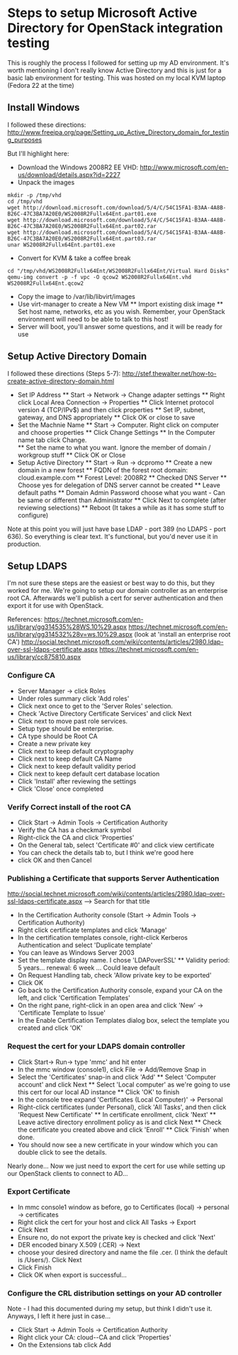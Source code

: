 # Steps to setup Microsoft Active Directory for OpenStack integration testing

This is roughly the process I followed for setting up my AD environment.  It's worth mentioning I don't really know Active Directory and this is just for a basic lab environment for testing.  This was hosted on my local KVM laptop (Fedora 22 at the time)

## Install Windows 
I followed these directions:
http://www.freeipa.org/page/Setting_up_Active_Directory_domain_for_testing_purposes

But I'll highlight here: 
* Download the Windows 2008R2 EE VHD: http://www.microsoft.com/en-us/download/details.aspx?id=2227
* Unpack the images
```
mkdir -p /tmp/vhd
cd /tmp/vhd
wget http://download.microsoft.com/download/5/4/C/54C15FA1-B3AA-4A8B-B26C-47C3BA7A20E0/WS2008R2Fullx64Ent.part01.exe
wget http://download.microsoft.com/download/5/4/C/54C15FA1-B3AA-4A8B-B26C-47C3BA7A20E0/WS2008R2Fullx64Ent.part02.rar
wget http://download.microsoft.com/download/5/4/C/54C15FA1-B3AA-4A8B-B26C-47C3BA7A20E0/WS2008R2Fullx64Ent.part03.rar
unar WS2008R2Fullx64Ent.part01.exe
```
* Convert for KVM & take a coffee break
```
cd "/tmp/vhd/WS2008R2Fullx64Ent/WS2008R2Fullx64Ent/Virtual Hard Disks"
qemu-img convert -p -f vpc -O qcow2 WS2008R2Fullx64Ent.vhd WS2008R2Fullx64Ent.qcow2
```
* Copy the image to /var/lib/libvirt/images
* Use virt-manager to create a New VM 
** Import existing disk image
** Set host name, networks, etc as you wish.  Remember, your OpenStack environment will need to be able to talk to this host! 
* Server will boot, you'll answer some questions, and it will be ready for use


## Setup Active Directory Domain
I followed these directions (Steps 5-7):
http://stef.thewalter.net/how-to-create-active-directory-domain.html

* Set IP Address
** Start -> Network -> Change adapter settings 
** Right click Local Area Connection -> Properties
** Click Internet protocol version 4 (TCP/IPv$) and then click properties
** Set IP, subnet, gateway, and DNS appropriately
** Click OK or close to save
* Set the Machnie Name 
** Start -> Computer.  Right click on computer and choose properties
** Click Change Settings 
** In the Computer name tab click Change.  
** Set the name to what you want.  Ignore the member of domain / workgroup stuff 
** Click OK or Close
* Setup Active Directory 
** Start -> Run -> dcpromo
** Create a new domain in a new forest
** FQDN of the forest root domain: cloud.example.com
** Forest Level: 2008R2
** Checked DNS Server
** Choose yes for delegation of DNS server cannot be created
** Leave default paths 
** Domain Admin Password choose what you want - Can be same or different than Administrator
** Click Next to complete (after reviewing selections)
** Reboot (It takes a while as it has some stuff to configure)

Note at this point you will just have base LDAP - port 389 (no LDAPS - port 636).  So everything is clear text.  It's functional, but you'd never use it in production.  

## Setup LDAPS 
I'm not sure these steps are the easiest or best way to do this, but they worked for me.  We're going to setup our domain controller as an enterprise root CA.  Afterwards we'll publish a cert for server authentication and then export it for use with OpenStack. 

References:
https://technet.microsoft.com/en-us/library/gg314535%28WS.10%29.aspx
https://technet.microsoft.com/en-us/library/gg314532%28v=ws.10%29.aspx (look at 'install an enterprise root CA')
http://social.technet.microsoft.com/wiki/contents/articles/2980.ldap-over-ssl-ldaps-certificate.aspx
https://technet.microsoft.com/en-us/library/cc875810.aspx

### Configure CA
* Server Manager -> click Roles
* Under roles summary click 'Add roles'
* Click next once to get to the 'Server Roles' selection.  
* Check 'Active Directory Certificate Services' and click Next
* Click next to move past role services.  
* Setup type should be enterprise.  
* CA type should be Root CA
* Create a new private key
* Click next to keep default cryptography
* Click next to keep default CA Name
* Click next to keep default validity period
* Click next to keep default cert database location 
* Click 'Install' after reviewing the settings
* Click 'Close' once completed

### Verify Correct install of the root CA
* Click Start -> Admin Tools -> Certification Authority 
* Verify the CA has a checkmark symbol
* Right-click the CA and click 'Properties'
* On the General tab, select 'Certificate #0' and click view certificate
* You can check the details tab to, but I think we're good here
* click OK and then Cancel 

### Publishing a Certificate that supports Server Authentication
   http://social.technet.microsoft.com/wiki/contents/articles/2980.ldap-over-ssl-ldaps-certificate.aspx --> Search for that title

* In the Certification Authority console (Start -> Admin Tools -> Certification Authority)
* Right click certificate templates and click 'Manage'
* In the certification templates console, right-click Kerberos Authentication and select 'Duplicate template' 
* You can leave as Windows Server 2003
* Set the template display name.  I chose 'LDAPoverSSL'
** Validity period: 5 years... renewal: 6 week ... Could leave default 
* On Request Handling tab, check 'Allow private key to be exported'
* Click OK
* Go back to the Certification Authority console, expand your CA on the left, and click 'Certification Templates'
* On the right pane, right-click in an open area and click 'New' -> 'Certificate Template to Issue'
* In the Enable Certification Templates dialog box, select the template you created and click 'OK'

### Request the cert for your LDAPS domain controller 
* Click Start-> Run-> type 'mmc' and hit enter
* In the mmc window (console1), click File -> Add/Remove Snap in
* Select the 'Certificates' snap-in and click 'Add' 
** Select 'Computer account' and click Next
** Select 'Local computer' as we're going to use this cert for our local AD instance
** Click 'OK' to finish
* In the console tree expand 'Certificates (Local Computer)' -> Personal 
* Right-click certificates (under Personal), click 'All Tasks', and then click 'Request New Certificate'
** In certificate enrollment, click 'Next'
** Leave active directory enrollment policy as is and click Next
** Check the certificate you created above and click 'Enroll'
** Click 'Finish' when done.  
* You should now see a new certificate in your window which you can double click to see the details.

Nearly done... Now we just need to export the cert for use while setting up our OpenStack clients to connect to AD...

### Export Certificate 
* In mmc console1 window as before, go to Certificates (local) -> personal -> certificates
* Right click the cert for your host and click All Tasks -> Export
* Click Next
* Ensure no, do not export the private key is checked and click 'Next' 
* DER encoded binary X.509 (.CER) -> Next
* choose your desired directory and name the file <fqdn>.cer.  (I think the default is /Users/<username>).  Click Next
* Click Finish
* Click OK when export is successful...



### Configure the CRL distribution settings on your AD controller
Note - I had this documented during my setup, but think I didn't use it.  Anyways, I left it here just in case... 
* Click Start -> Admin Tools -> Certification Authority 
* Right click your CA: cloud-<hostname>-CA and click 'Properties'
* On the Extensions tab click Add 


